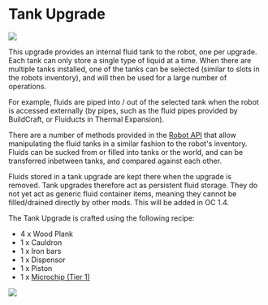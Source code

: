 # Tank Upgrade

![](https://ocdoc.cil.li/_media/items:upgradetank.png)

This upgrade provides an internal fluid tank to the robot, one per
upgrade. Each tank can only store a single type of liquid at a time.
When there are multiple tanks installed, one of the tanks can be
selected (similar to slots in the robots inventory), and will then be
used for a large number of operations.

For example, fluids are piped into / out of the selected tank when the
robot is accessed externally (by pipes, such as the fluid pipes provided
by BuildCraft, or Fluiducts in Thermal Expansion).

There are a number of methods provided in the [Robot API](/api/robot)
that allow manipulating the fluid tanks in a similar fashion to the
robot's inventory. Fluids can be sucked from or filled into tanks or
the world, and can be transferred inbetween tanks, and compared against
each other.

Fluids stored in a tank upgrade are kept there when the upgrade is
removed. Tank upgrades therefore act as persistent fluid storage. They
do not yet act as generic fluid container items, meaning they cannot be
filled/drained directly by other mods. This will be added in OC 1.4.

The Tank Upgrade is crafted using the following recipe:

- 4 x Wood Plank
- 1 x Cauldron
- 1 x Iron bars
- 1 x Dispensor
- 1 x Piston
- 1 x [Microchip (Tier 1)](/item/materials)

![](https://ocdoc.cil.li/_media/recipes:items:tank.png)